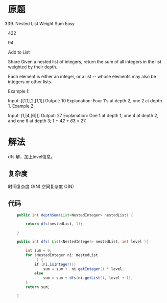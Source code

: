 # 原题
339. Nested List Weight Sum
Easy

422

94

Add to List

Share
Given a nested list of integers, return the sum of all integers in the list weighted by their depth.

Each element is either an integer, or a list -- whose elements may also be integers or other lists.

Example 1:

Input: [[1,1],2,[1,1]]
Output: 10 
Explanation: Four 1's at depth 2, one 2 at depth 1.
Example 2:

Input: [1,[4,[6]]]
Output: 27 
Explanation: One 1 at depth 1, one 4 at depth 2, and one 6 at depth 3; 1 + 4*2 + 6*3 = 27.
# 解法
dfs 解，加上level信息。

## 复杂度
时间复杂度 O(N)
空间复杂度 O(N)

## 代码
```Java
    public int depthSum(List<NestedInteger> nestedList) {

        return dfs(nestedList, 1);

    }

    public int dfs( List<NestedInteger> nestedList, int level ){

        int sum = 0;
        for (NestedInteger ni: nestedList
             ) {
            if (ni.isInteger())
                sum = sum +  ni.getInteger() * level;
            else
                sum = sum + dfs(ni.getList(), level + 1);
        }
        return sum;

    }

```
